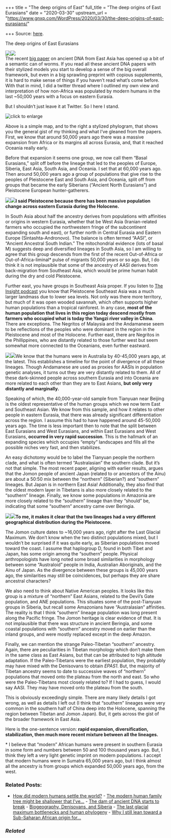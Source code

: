 +++
title = "The deep origins of East"
full_title = "The deep origins of East Eurasians"
date = "2020-03-30"
upstream_url = "https://www.gnxp.com/WordPress/2020/03/30/the-deep-origins-of-east-eurasians/"

+++
Source: [here](https://www.gnxp.com/WordPress/2020/03/30/the-deep-origins-of-east-eurasians/).

The deep origins of East Eurasians

![](https://i0.wp.com/www.gnxp.com/WordPress/wp-content/uploads/2020/03/f6691448e523d1c8f0be1f2c5e18aabe-1.jpg?resize=524%2C356&ssl=1)![](https://i0.wp.com/www.gnxp.com/WordPress/wp-content/uploads/2020/03/f6691448e523d1c8f0be1f2c5e18aabe-1.jpg?resize=524%2C356&ssl=1)  
The recent [big paper](https://www.biorxiv.org/content/10.1101/2020.03.25.004606v1) on ancient DNA from East Asia has opened up a bit of a semantic can of worms. If you read all these ancient DNA papers with their stylized models you start to develop a sense of the big overall framework, but even in a big sprawling preprint with copious supplements, it is hard to make sense of things if you haven’t read what’s come before. With that in mind, I did a twitter thread where I outlined my own view and interpretation of how non-Africa was populated by modern humans in the last \~50,000 years with a focus on eastern Eurasia.

But I shouldn’t just leave it at Twitter. So I here I stand.

![    click to enlarge](https://i0.wp.com/www.gnxp.com/WordPress/wp-content/uploads/2020/03/asians_ancient.png?resize=300%2C154&ssl=1)

Above is a simple map, and to the right a stylized phylogram, that shows you the general gist of my thinking and what I’ve gleaned from the papers. First, we know that around 50,000 years ago there was a massive expansion from Africa or its margins all across Eurasia, and, that it reached Oceania really early.

Before that expansion it seems one group, we now call them “Basal Eurasians,” split off before the lineage that led to the peoples of Europe, Siberia, East Asia, South Asia, and Oceania. I set that at 60,000 years ago. Then around 50,000 years ago a group of populations that give rise to the peoples of Pleistocene East and South Asia, and Oceania, split off from groups that became the early Siberians (“Ancient North Eurasians”) and Pleistocene European hunter-gatherers.

**[![](https://i0.wp.com/www.gnxp.com/WordPress/wp-content/uploads/2017/11/whoweare.jpeg?resize=183%2C276&ssl=1)![](https://i0.wp.com/www.gnxp.com/WordPress/wp-content/uploads/2017/11/whoweare.jpeg?resize=183%2C276&ssl=1)](https://www.amazon.com/exec/obidos/ASIN/B073NP8WT3/geneexpressio-20)I said Pleistocene because there has been massive population change across eastern Eurasia during the Holocene.**

In South Asia about half the ancestry derives from populations with affinities or origins in western Eurasia, whether that be West Asia (Iranian-related farmers who occupied the northwestern fringe of the subcontinent expanding south and east), or further north in Central Eurasia and Eastern Europe (Sintashta-Andronovo). The balance is often termed “AASI”, or “Ancient Ancestral South Indian.” The mitochondrial evidence (lots of basal M) suggests deep and diversified lineages in South Asia, so I am willing to agree that this group descends from the first of the recent Out-of-Africa or Out-of-Africa-liminal\* pulse of migrants 50,000 years or so ago. But, I do think it is not implausible that some of the ancestry of AASI derives from back-migration from Southeast Asia, which would be prime human habit during the dry and cold Pleistocene.

Further east, you have groups in Southeast Asia proper. If you listen to [The Insight podcast](http://insitome.libsyn.com/paradise-lost) you know that Pleistocene Southeast Asia was a much larger landmass due to lower sea levels. Not only was there more territory, but much of it was open wooded savannah, which often supports higher human populations than a tropical rainforest. In any case, **most of the human population that lives in this region today descend mostly from farmers who occupied what is today the Yangzi river valley in China**. There are exceptions. The Negritos of Malaysia and the Andamanese seem to be reflections of the peoples who were dominant in the region in the Pleistocene and most of the Holocene. Further east, there are Negritos in the Phillippines, who are distantly related to those further west but seem somewhat more connected to the Oceanians, even further eastward.

[![](https://i0.wp.com/www.gnxp.com/WordPress/wp-content/uploads/2020/03/originshistory.jpeg?resize=182%2C276&ssl=1)![](https://i0.wp.com/www.gnxp.com/WordPress/wp-content/uploads/2020/03/originshistory.jpeg?resize=182%2C276&ssl=1)](https://www.amazon.com/exec/obidos/ASIN/B07HWZMHX8/geneexpressio-20)We know that the humans were in Australia by 40-45,000 years ago, at the latest. This establishes a timeline for the point of divergence of all these lineages. Though Andamanese are used as proxies for AASIs in population genetic analyses, it turns out they are very distantly related to them. All of these dark-skinned people across southern Eurasia and into Oceania are more related to each other than they are to East Asians, **but only very distantly and marginally.**

Speaking of which, the 40,000-year-old sample from Tianyuan near Beijing is the oldest representative of the human groups which we now term East and Southeast Asian. We know from this sample, and how it relates to other people in eastern Eurasia, that there was already significant differentiation across the region. I assume this had to have happened around 45-50,000 years ago. The time is less important then to note that the split between East Eurasians and West Eurasians, and within East Eurasians and West Eurasians, **occurred in very rapid succession**. This is the hallmark of an expanding species which occupies “empty” landscapes and fills all the possible niches very fast, and then stabilizes.

An easy dichotomy would be to label the Tianyuan people the northern clade, and what is often termed “Australasian” the southern clade. But it’s not that simple. The most recent paper, aligning with earlier results, argues that the Jomon people of ancient Japan (related to or ancestors of the Ainu) are about a 50:50 mix between the “northern” (Siberian?) and “southern” lineages. But Japan is in northern East Asia! Additionally, they also find that the oldest modern layer in Tibetans is also more closely related to the “southern” lineage. Finally, we know some populations in Amazonia are more closely related to the “southern” lineage than they “should” be, indicating that some “southern” ancestry came over Beringia.

**[![](https://i0.wp.com/www.gnxp.com/WordPress/wp-content/uploads/2017/10/first_farmers.jpeg?resize=187%2C269&ssl=1)![](https://i0.wp.com/www.gnxp.com/WordPress/wp-content/uploads/2017/10/first_farmers.jpeg?resize=187%2C269&ssl=1)](https://www.amazon.com/exec/obidos/ASIN/B000RGSUMM/geneexpressio-20)To me, it makes it clear that the two lineages had a very different geographical distribution during the Pleistocene.**

The Jomon culture dates to \~16,000 years ago, right after the Last Glacial Maximum. We don’t know when the two distinct populations mixed, but I wouldn’t be surprised if it was quite early, as Siberian populations moved toward the coast. I assume that haplogroup D, found in both Tibet and Japan, has some origin among the “southern” people. Physical anthropologists have long noted some broad similarities in morphology between some “Australoid” people in India, Australian Aboriginals, and the Ainu of Japan. As the divergence between these groups is 45,000 years ago, the similarities may still be coincidences, but perhaps they are share ancestral characters?

We also need to think about Native American peoples. It looks like this group is a mixture of “northern” East Asians, related to the Devil’s Gate population, and ANE populations. This situates some of the post-Tianyuan groups in Siberia, but recall some Amazonians have “Australasian” affinities. The reality is that I think “southern” lineage population was long present along the Pacific fringe. The Jomon heritage is clear evidence of that. It is not implausible that there was structure in ancient Beringia, and some coastal populations with “southern” ancestry moved on earlier than the inland groups, and were mostly replaced except in the deep Amazon.

Finally, we can mention the strange Paleo-Tibetan “southern” ancestry. Again, there are peculiarities in Tibetan morphology which don’t make them in the same class as East Asians, but that can be attributed to high altitude adaptation. If the Paleo-Tibetans were the earliest population, they probably may have mixed with the Denisovans to obtain *EPAS1*. But, the majority of Tibetan ancestry seems to date to successive waves of “northern” populations that moved onto the plateau from the north and east. So who were the Paleo-Tibetans most closely related to? If I had to guess, I would say AASI. They may have moved onto the plateau from the south.

This is obviously exceedingly simple. There are many likely details I got wrong, as well as details I left out (I think that “southern” lineages were very common in the southern half of China deep into the Holocene, spanning the region between Tibetan and Jomon Japan). But, it gets across the gist of the broader framework in East Asia.

Here is the one-sentence version: **rapid expansion, diversification, stabilization, then much more recent mixture between all the lineages.**

\* I believe that “modern” African humans were present in southern Eurasia in some form and numbers between 50 and 100 thousand years ago. But, I think they left a very light genetic imprint on modern populations. I accept that modern humans were in Sumatra 65,000 years ago, but I think almost all the ancestry is from groups which expanded 50,000 years ago, from the west.

### Related Posts:

- [How did modern humans settle the
  world?](https://www.gnxp.com/WordPress/2011/07/09/how-did-modern-humans-settle-the-world/) - [The modern human family tree might be shallower that
  I've…](https://www.gnxp.com/WordPress/2022/06/18/the-modern-human-family-tree-might-be-shallower-that-ive-been-saying/) - [The dam of ancient DNA starts to
  break](https://www.gnxp.com/WordPress/2013/01/21/the-dam-of-ancient-dna-starts-to-break/) - [Biogeography, Denisovans, and
  Siberia](https://www.gnxp.com/WordPress/2020/06/05/biogeography-denisovans-and-siberia/) - [The last glacial maximum bottlenecks and human
  phylogeny](https://www.gnxp.com/WordPress/2022/06/19/the-last-glacial-maximum-bottlenecks-and-human-phylogeny/) - [Why I still lean toward a Sub-Saharan African origin
  for…](https://www.gnxp.com/WordPress/2016/02/18/why-i-still-lean-toward-a-sub-saharan-african-origin-for-modern-humanity/)

### *Related*

[](https://www.addtoany.com/add_to/facebook?linkurl=https%3A%2F%2Fwww.gnxp.com%2FWordPress%2F2020%2F03%2F30%2Fthe-deep-origins-of-east-eurasians%2F&linkname=The%20deep%20origins%20of%20East%20Eurasians "Facebook")[](https://www.addtoany.com/add_to/twitter?linkurl=https%3A%2F%2Fwww.gnxp.com%2FWordPress%2F2020%2F03%2F30%2Fthe-deep-origins-of-east-eurasians%2F&linkname=The%20deep%20origins%20of%20East%20Eurasians "Twitter")[](https://www.addtoany.com/add_to/email?linkurl=https%3A%2F%2Fwww.gnxp.com%2FWordPress%2F2020%2F03%2F30%2Fthe-deep-origins-of-east-eurasians%2F&linkname=The%20deep%20origins%20of%20East%20Eurasians "Email")[](https://www.addtoany.com/share)
